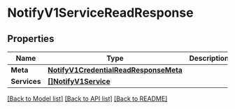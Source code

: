 # NotifyV1ServiceReadResponse

## Properties

Name | Type | Description | Notes
------------ | ------------- | ------------- | -------------
**Meta** | [**NotifyV1CredentialReadResponseMeta**](notify_v1_credentialReadResponse_meta.md) |  | [optional] 
**Services** | [**[]NotifyV1Service**](notify.v1.service.md) |  | [optional] 

[[Back to Model list]](../README.md#documentation-for-models) [[Back to API list]](../README.md#documentation-for-api-endpoints) [[Back to README]](../README.md)


